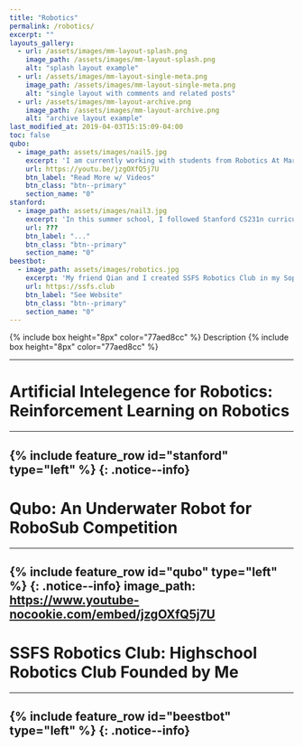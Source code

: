 ```yaml
---
title: "Robotics"
permalink: /robotics/
excerpt: ""
layouts_gallery:
  - url: /assets/images/mm-layout-splash.png
    image_path: /assets/images/mm-layout-splash.png
    alt: "splash layout example"
  - url: /assets/images/mm-layout-single-meta.png
    image_path: /assets/images/mm-layout-single-meta.png
    alt: "single layout with comments and related posts"
  - url: /assets/images/mm-layout-archive.png
    image_path: /assets/images/mm-layout-archive.png
    alt: "archive layout example"
last_modified_at: 2019-04-03T15:15:09-04:00
toc: false
qubo:
  - image_path: assets/images/nail5.jpg
    excerpt: 'I am currently working with students from Robotics At Maryland (R@M) to build an underwater robot for Robosub competition. I use Deep Learning algorisms to improve the vision of their robot in water. Specifically, I used Nasnet-mobile architecture to train task-specific object recognizable computer vision system for navigation.'
    url: https://youtu.be/jzgOXfQ5j7U
    btn_label: "Read More w/ Videos"
    btn_class: "btn--primary"
    section_name: "0"
stanford:
  - image_path: assets/images/nail3.jpg
    excerpt: 'In this summer school, I followed Stanford CS231n curriculum and programmed a robot capable of doing tasks like dancing, sweeping the floor, solving the maze. I also used Reinforcement Learning to optimize the path taking with dynamic rick calculation. This technology I programmed is important because it allows the robot to perform dynamic path planning under different unknown environments.'
    url: ???
    btn_label: "..."
    btn_class: "btn--primary"
    section_name: "0"
beestbot:
  - image_path: assets/images/robotics.jpg
    excerpt: 'My friend Qian and I created SSFS Robotics Club in my Sophmore year. We got donations from Kuka and built the robot in 2 weeks before the midterm and got the Judges Award in FTC Competition. However, ALL the members of the team left in the second year, so I decided to restart the club on my own. After many joined the team, 11 of us designed a new team logo, hoodies, websites, and looked for donations from the school and several other companies. Finally, we were placed 1st in the Qualifier and got into Maryland State Championship.'
    url: https://ssfs.club
    btn_label: "See Website"
    btn_class: "btn--primary"
    section_name: "0"
---
```

{% include box height="8px" color="77aed8cc" %}
Description
{% include box height="8px" color="77aed8cc" %}

---
# Artificial Intelegence for Robotics: Reinforcement Learning on Robotics
---
{% include feature_row id="stanford" type="left" %}
{: .notice--info}
---
# Qubo: An Underwater Robot for RoboSub Competition
---
{% include feature_row id="qubo" type="left" %}
{: .notice--info}
image_path: https://www.youtube-nocookie.com/embed/jzgOXfQ5j7U
---
# SSFS Robotics Club: Highschool Robotics Club Founded by Me
---
{% include feature_row id="beestbot" type="left" %}
{: .notice--info}
---
